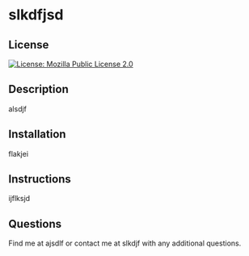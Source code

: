 
  # slkdfjsd
  ## License
  [![License: Mozilla Public License 2.0](https://img.shields.io/badge/License-MPL%202.0-orange.svg)](https://opensource.org/licenses/MPL-2.0)
  ## Description 
  alsdjf
  ## Installation 
  flakjei
  ## Instructions
  ijflksjd
  ## Questions 
  Find me at ajsdlf or contact me at slkdjf with any additional questions.
